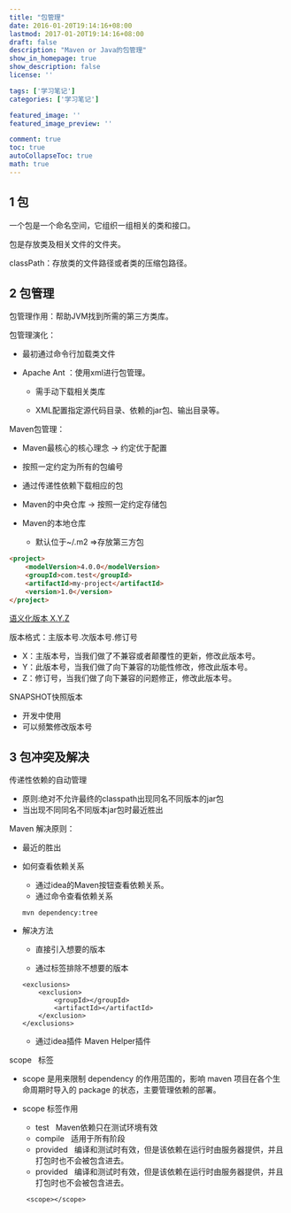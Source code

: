 ```yaml
---
title: "包管理"
date: 2016-01-20T19:14:16+08:00
lastmod: 2017-01-20T19:14:16+08:00
draft: false
description: "Maven or Java的包管理"
show_in_homepage: true
show_description: false
license: ''

tags: ['学习笔记']
categories: ['学习笔记']

featured_image: ''
featured_image_preview: ''

comment: true
toc: true
autoCollapseToc: true
math: true
---
```

<!--more-->
## 1 包
一个包是一个命名空间，它组织一组相关的类和接口。 

包是存放类及相关文件的文件夹。

classPath：存放类的文件路径或者类的压缩包路径。
    
## 2 包管理
包管理作用：帮助JVM找到所需的第三方类库。

包管理演化：

-  最初通过命令行加载类文件
    
-  Apache Ant ：使用xml进行包管理。

    - 需手动下载相关类库

    - XML配置指定源代码目录、依赖的jar包、输出目录等。

Maven包管理：
- Maven最核心的核心理念 -> 约定优于配置

- 按照一定约定为所有的包编号

- 通过传递性依赖下载相应的包

- Maven的中央仓库 -> 按照一定约定存储包

- Maven的本地仓库
    - 默认位于~/.m2 =>存放第三方包

```markdown
<project>
    <modelVersion>4.0.0</modelVersion>
    <groupId>com.test</groupId>
    <artifactId>my-project</artifactId>
    <version>1.0</version>
</project>
```

[语义化版本 X.Y.Z]:https://semver.org/lang/zh-CN/

[语义化版本 X.Y.Z]

版本格式：主版本号.次版本号.修订号
- X：主版本号，当我们做了不兼容或者颠覆性的更新，修改此版本号。
- Y：此版本号，当我们做了向下兼容的功能性修改，修改此版本号。
- Z：修订号，当我们做了向下兼容的问题修正，修改此版本号。

SNAPSHOT快照版本
 - 开发中使用
 - 可以频繁修改版本号   



## 3 包冲突及解决

传递性依赖的自动管理
- 原则:绝对不允许最终的classpath出现同名不同版本的jar包
- 当出现不同同名不同版本jar包时最近胜出

Maven 解决原则：
- 最近的胜出

- 如何查看依赖关系
    - 通过idea的Maven按钮查看依赖关系。
    - 通过命令查看依赖关系
    ```
    mvn dependency:tree    
    ```
- 解决方法
    - 直接引入想要的版本
    
    - 通过标签排除不想要的版本
    
    ```
    <exclusions>
        <exclusion>
            <groupId></groupId>
            <artifactId></artifactId>
        </exclusion>
    </exclusions>
    ```
    
    - 通过idea插件 Maven Helper插件
    
scope &nbsp; 标签
- scope 是用来限制 dependency 的作用范围的，影响 maven 项目在各个生命周期时导入的 package 的状态，主要管理依赖的部署。
- scope 标签作用
    - test &nbsp; Maven依赖只在测试环境有效
    - compile &nbsp; 适用于所有阶段
    - provided &nbsp; 编译和测试时有效，但是该依赖在运行时由服务器提供，并且打包时也不会被包含进去。 
    - provided &nbsp; 编译和测试时有效，但是该依赖在运行时由服务器提供，并且打包时也不会被包含进去。 
        
    ```
     <scope></scope>
    ```
